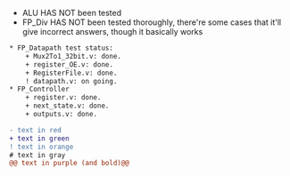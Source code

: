 * ALU HAS NOT been tested
* FP_Div HAS NOT been tested thoroughly, there're some cases that it'll give incorrect answers, though it basically works

```diff
* FP_Datapath test status:
    + Mux2To1_32bit.v: done.
    + register_OE.v: done.
    + RegisterFile.v: done.
    ! datapath.v: on going.
* FP_Controller
    + register.v: done.
    + next_state.v: done.
    + outputs.v: done.
```

```diff
- text in red
+ text in green
! text in orange
# text in gray
@@ text in purple (and bold)@@
```
